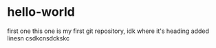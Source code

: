 # hello-world
first one
this one is my first git repository, idk where it's heading
added linesn
csdkcnsdckskc
